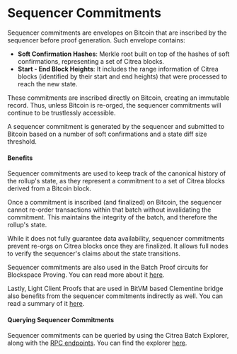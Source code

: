 # Sequencer Commitments

Sequencer commitments are envelopes on Bitcoin that are inscribed by the sequencer before proof generation. Such envelope contains:

- **Soft Confirmation Hashes**: Merkle root built on top of the hashes of soft confirmations, representing a set of Citrea blocks.
- **Start - End Block Heights**:  It includes the range information of Citrea blocks (identified by their start and end heights) that were processed to reach the new state.

These commitments are inscribed directly on Bitcoin, creating an immutable record. Thus, unless Bitcoin is re-orged, the sequencer commitments will continue to be trustlessly accessible. 

A sequencer commitment is generated by the sequencer and submitted to Bitcoin based on a number of soft confirmations and a state diff size threshold. 

#### Benefits

Sequencer commitments are used to keep track of the canonical history of the rollup's state, as they represent a commitment to a set of Citrea blocks derived from a Bitcoin block. 

Once a commitment is inscribed (and finalized) on Bitcoin, the sequencer cannot re-order transactions within that batch without invalidating the commitment. This maintains the integrity of the batch, and therefore the rollup's state. 

While it does not fully guarantee data availability, sequencer commitments prevent re-orgs on Citrea blocks once they are finalized. It allows full nodes to verify the sequencer's claims about the state transitions.

Sequencer commitments are also used in the Batch Proof circuits for Blockspace Proving. You can read more about it [here](https://www.blog.citrea.xyz/citreas-batch-proofs/).

Lastly, Light Client Proofs that are used in BitVM based Clementine bridge also benefits from the sequencer commitments indirectly as well. You can read a summary of it [here](https://x.com/citrea_xyz/status/1877746951309176971).

#### Querying Sequencer Commitments

Sequencer commitments can be queried by using the Citrea Batch Explorer, along with the [RPC endpoints](/developer-documentation/rpc-documentation/ledger-rpc-documentation.md). You can find the explorer [here](https://citrea.xyz/batch-explorer).